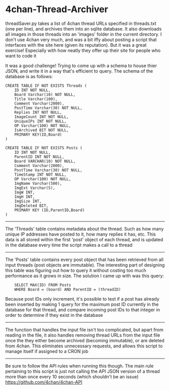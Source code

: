 # 4chan-Thread-Archiver
threadSaver.py takes a list of 4chan thread URLs specified in threads.txt (one per line), and archives them into an sqlite database. It also downloads all images in those threads into an 'images' folder in the current directory. I don't use 4chan very much, and was a bit iffy about posting a script that interfaces with the site here (given its reputation). But it was a great exercise! Especially with how neatly they offer up their site for people who want to code it

It was a good challenge! Trying to come up with a schema to house thier JSON, and write it in a way that's efficient to query. The schema of the database is as follows:

    CREATE TABLE IF NOT EXISTS Threads (
        ID INT NOT NULL, 
        Board Varchar(10) NOT NULL,
        Title Varchar(100),
        Comment Varchar(2000), 
        PostTime Varchar(30) NOT NULL, 
        Replies INT NOT NULL, 
        ImageCount INT NOT NULL,
        UniqueIPs INT NOT NULL, 
        OP Varchar(100) NOT NULL,
        IsArchived BIT NOT NULL,
        PRIMARY KEY(ID,Board)
    )
    
    CREATE TABLE IF NOT EXISTS Posts (
        ID INT NOT NULL,
        ParentID INT NOT NULL,
        Board VARCHAR(10) NOT NULL,
        Comment Varchar(2000),
        PostTime Varchar(30) NOT NULL,
        TimeStamp INT NOT NULL,
        OP Varchar(100) NOT NULL,
        ImgName Varchar(500),
        ImgExt Varchar(5),
        ImgW INT,
        ImgH INT,
        ImgSize INT,
        ImgDeleted BIT,
        PRIMARY KEY (ID,ParentID,Board)
    )

-----------------------------------------------------------------------------------------------------------------------------

The 'Threads' table contains metadata about the thread. Such as how many unique IP addresses have posted to it, how many replies it has, etc. This data is all stored within the first 'post' object of each thread, and is updated in the database every time the script makes a call to a thread

-----------------------------------------------------------------------------------------------------------------------------

The 'Posts' table contains every post object that has been retrieved from all input threads (post objects are immutable). The interesting part of designing this table was figuring out how to query it without costing too much performance as it grows in size. The solution I came up with was this query:

        SELECT MAX(ID) FROM Posts
        WHERE Board = (board) AND ParentID = (threadID)

Because post IDs only increment, it's possible to test if a post has already been inserted by making 1 query for the maximum post ID currently in the database for that thread, and compare incoming post IDs to that integer in order to determine if they exist in the database

-----------------------------------------------------------------------------------------------------------------------------

The function that handles the input file isn't too complicated, but apart from reading in the file, it also handles removing thread URLs from the input file once the they either become archived (becoming immutable), or are deleted from 4chan. This eliminates unnecessary requests, and allows this script to manage itself if assigned to a CRON job

-----------------------------------------------------------------------------------------------------------------------------

Be sure to follow the API rules when running this though. The main rule pertaining to this script is just not calling the API JSON version of a thread more than once every 10 seconds (which shouldn't be an issue)
https://github.com/4chan/4chan-API
